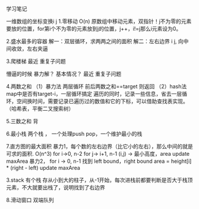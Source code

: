 学习笔记

一维数组的坐标变换i j
1.零移动   O(n)
原数组中移动元素，双指针！j不为零的元素要放的位置，for第i个不为零的元素放到j的位置，j++，i!=j那么i元素设为0。

2.盛水最多的容器
解一：双层循环，求两两之间的面积
解二：左右边界 i j, 向中间收敛，左右夹逼

3.爬楼梯
最近  重复子问题


懵逼的时候
暴力解？ 基本情况？
最近 重复子问题

4.两数之和
（1）暴力法 两层循环  前后两数之和==target 则返回
（2）hash法  map中是否有target-i，一层循环搞定
   遍历的同时，记录一些信息，省去一层循环，空间换时间，需要记录已遍历过的数值和它的下标，可以借助查找表实现。（哈希表，平衡二叉搜索树）

5.三数之和
背

6.最小栈
两个栈 ， 一个处理push pop，一个维护最小的栈

7.直方图的最大面积
暴力1，每个数的左右边界（比它小的左右），那么中间的就是可求的面积.  O(n^3)
for i->0, n-2
   for j-> i+1, n-1
      (i,j) -> 最小高度，area
         update maxArea
暴力2，
for i -> 0, n-1
  找到 left bound，right bound
  area = height[i] * (right - left)
  update maxArea

3.stack
有个栈 存从小到大的柱子，从-1开始，每次进栈前都要判断是否大于栈顶元素，不大就要出栈了，说明找到了右边界

8.滑动窗口
双端队列



